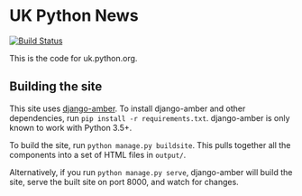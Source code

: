 # UK Python News

[![Build Status](https://travis-ci.org/PyconUK/uk.python.org.svg?branch=master)](https://travis-ci.org/PyconUK/uk.python.org)

This is the code for uk.python.org.

## Building the site

This site uses [django-amber](https://github.com/inglesp/django-amber).
To install django-amber and other dependencies,
run `pip install -r requirements.txt`.
django-amber is only known to work with Python 3.5+.

To build the site, run `python manage.py buildsite`.
This pulls together all the components into a set of HTML files in `output/`.

Alternatively, if you run `python manage.py serve`,
django-amber will build the site,
serve the built site on port 8000,
and watch for changes.

